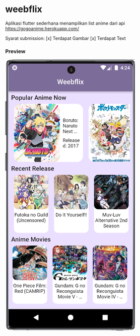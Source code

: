 # weebflix

Aplikasi flutter sederhana menampilkan list anime dari api https://gogoanime.herokuapp.com/

Syarat submission:
[x] Terdapat Gambar
[x] Terdapat Text

### Preview

![](assets/Screenshot_20221006_042436.png)
